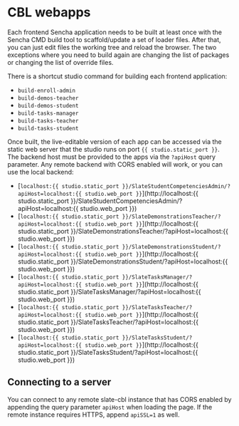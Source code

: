# CBL webapps

Each frontend Sencha application needs to be built at least once with the Sencha CMD build tool to scaffold/update a set of loader files. After that, you can just edit files the working tree and reload the browser. The two exceptions where you need to build again are changing the list of packages or changing the list of override files.

There is a shortcut studio command for building each frontend application:

- `build-enroll-admin`
- `build-demos-teacher`
- `build-demos-student`
- `build-tasks-manager`
- `build-tasks-teacher`
- `build-tasks-student`

Once built, the live-editable version of each app can be accessed via the static web server that the studio runs on port `{{ studio.static_port }}`. The backend host must be provided to the apps via the `?apiHost` query parameter. Any remote backend with CORS enabled will work, or you can use the local backend:

- [`localhost:{{ studio.static_port }}/SlateStudentCompetenciesAdmin/?apiHost=localhost:{{ studio.web_port }}`](http://localhost:{{ studio.static_port }}/SlateStudentCompetenciesAdmin/?apiHost=localhost:{{ studio.web_port }})
- [`localhost:{{ studio.static_port }}/SlateDemonstrationsTeacher/?apiHost=localhost:{{ studio.web_port }}`](http://localhost:{{ studio.static_port }}/SlateDemonstrationsTeacher/?apiHost=localhost:{{ studio.web_port }})
- [`localhost:{{ studio.static_port }}/SlateDemonstrationsStudent/?apiHost=localhost:{{ studio.web_port }}`](http://localhost:{{ studio.static_port }}/SlateDemonstrationsStudent/?apiHost=localhost:{{ studio.web_port }})
- [`localhost:{{ studio.static_port }}/SlateTasksManager/?apiHost=localhost:{{ studio.web_port }}`](http://localhost:{{ studio.static_port }}/SlateTasksManager/?apiHost=localhost:{{ studio.web_port }})
- [`localhost:{{ studio.static_port }}/SlateTasksTeacher/?apiHost=localhost:{{ studio.web_port }}`](http://localhost:{{ studio.static_port }}/SlateTasksTeacher/?apiHost=localhost:{{ studio.web_port }})
- [`localhost:{{ studio.static_port }}/SlateTasksStudent/?apiHost=localhost:{{ studio.web_port }}`](http://localhost:{{ studio.static_port }}/SlateTasksStudent/?apiHost=localhost:{{ studio.web_port }})

## Connecting to a server

You can connect to any remote slate-cbl instance that has CORS enabled by appending the query parameter `apiHost` when loading the page. If the remote instance requires HTTPS, append `apiSSL=1` as well.
